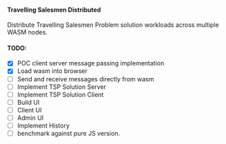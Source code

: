 #### Travelling Salesmen Distributed

Distribute Travelling Salesmen Problem solution workloads across multiple WASM nodes.

#### TODO:

- [x] POC client server message passing implementation
- [x] Load wasm into browser
- [ ] Send and receive messages directly from wasm
- [ ] Implement TSP Solution Server
- [ ] Implement TSP Solution Client
- [ ] Build UI
- [ ] Client UI
- [ ] Admin UI
- [ ] Implement History
- [ ] benchmark against pure JS version.
